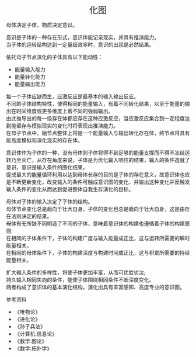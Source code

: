 <center><font size=5>化图</font></center>

母体决定子体，物质决定意识。<br/>

意识是子体的一种存在形式，意识体能记录现实，并具有推演能力。<br/>
当子体的运转结构达到一定量级效率时，意识的出现是必然结果。<br/>

依托母子节点演化的子体具有以下能动性：
* 能量输入能力
* 能量转化能力
* 能量输出能力

每一个子体应缺而生，应激反应是最基本的输入输出反应。<br/>
不同的子体结构特性，使得相同的能量输入，有着不同转化结果，以至于能量的输出在时间维度或更多维度上着不同的强弱输出。<br/>
由此推导出的每一级存在体都应存在这种应激反应，当应激反应集合到一定程度达到能留存与模拟现实的变化时将表现出推演能力。<br/>
在母子节点中，始节点整体上将是一个能量输入与输出转化存在体，终节点将具有能高度模拟和演化现实的存在体。<br/>

意识体作为子体的一种，没有母体则子体将得不到足够的能量支撑而不得不冻结运转乃至灭亡，从存在角度来说，子体是为优化输入响应的结果，输入的条件造就了意识，意识是输入条件的图化结果。<br/>
促成最大的能量循环利用以达到母体长存的目的是子体的存在意义，故意识体也应是不断更新变化，改变输入的条件可触成意识图的变化，并输出这种变化并反触发输入条件的变化从而达到促进整体自我生存演化的目标。<br/>

母体对子体的输入决定了子体的结构。<br/>
母体节点变化总是趋向于壮大自身，子体的变化也总是趋向于壮大自身，这是由存在法则决定的结果。<br/>
母体有无所缺不同朔造了不同的子体，意味着意识体的构建也遵循着子体的构建原则:<br/>
在相同的子体条件下，子体的构建广度与输入能量成正比，这与运转所需要的瞬时能量相关。<br/>
在相同的母体条件下，子体的构建深度与构建时间成正比，这与积累所需要的持续能量相关。<br/>

扩大输入条件的多样性，将使子体更加丰富，从而可优胜劣汰;<br/>
持久输入相同矢向的条件，能使子体围绕相同条件不断深度变化。<br/>
两者构成了意识体的基本演化结构，演化出具有丰富感知、高度专业的意识图。<br/>

参考资料
* 《唯物论》
* 《进化论》
* 《孙子兵法》
* 《计算机.信息论》
* 《数学.图论》
* 《数学.拓扑学》


